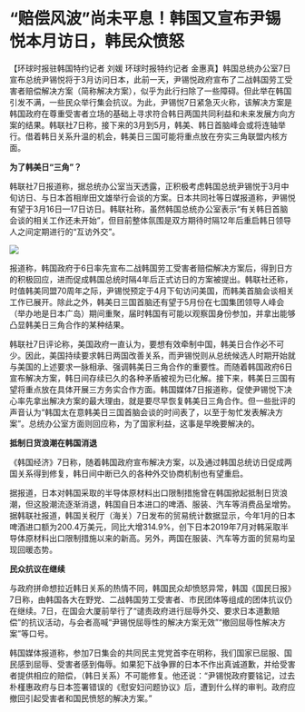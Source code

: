 # “赔偿风波”尚未平息！韩国又宣布尹锡悦本月访日，韩民众愤怒

【环球时报驻韩国特约记者 刘媛 环球时报特约记者
金惠真】韩国总统办公室7日宣布总统尹锡悦将于3月访问日本，此前一天，尹锡悦政府宣布了二战韩国劳工受害者赔偿解决方案（简称解决方案），似乎为此行扫除了一些障碍。但此举在韩国引发不满，一些民众举行集会抗议。为此，尹锡悦7日紧急灭火称，该解决方案是韩国政府在尊重受害者立场的基础上寻求符合韩日两国共同利益和未来发展方向方案的结果。韩联社7日称，接下来的3月到5月，韩美、韩日首脑峰会或将连轴举行。借着韩日关系升温的机会，韩美日三国可能将重点放在夯实三角联盟内核方面。

**为了韩美日“三角”？**

韩联社7日报道称，据总统办公室当天透露，正积极考虑韩国总统尹锡悦于3月中旬访日、与日本首相岸田文雄举行会谈的方案。日本共同社等日媒报道称，尹锡悦有望于3月16日—17日访日。韩联社称，虽然韩国总统办公室表示“有关韩日首脑会谈的相关工作还未开始”，但目前整体氛围是双方期待时隔12年后重启韩日领导人之间定期进行的“互访外交”。

![](https://inews.gtimg.com/om_bt/OarHFCGxYHBx9ppjldVPib1pZf5XC5dIr2e2t932CGdhoAA/1000)

报道称，韩国政府于6日率先宣布二战韩国劳工受害者赔偿解决方案后，得到日方的积极回应，进而促成韩国总统时隔4年后正式访日的方案被提出。韩联社还称，时值韩美同盟70周年之际，尹锡悦预定于4月下旬访问美国，而韩美首脑会谈相关工作已展开。除此之外，韩美日三国首脑还有望于5月份在七国集团领导人峰会（举办地是日本广岛）期间重聚，届时韩国有可能以观察国身份参加，并拿出能够凸显韩美日三角合作的某种结果。

韩联社7日评论称，美国政府一直认为，要想有效牵制中国，韩美日合作必不可少。因此，美国持续要求韩日两国改善关系，而尹锡悦则从总统候选人时期开始就与美国的上述要求一脉相承、强调韩美日三角合作的重要性。而随着韩国政府6日宣布解决方案，韩日间存续已久的各种矛盾被视为已化解。接下来，韩美日三国有望将重点放在具体开展三方务实合作方面。韩国媒体7日报道称，促使尹锡悦下决心率先拿出解决方案的最大理由，就是要尽早恢复韩美日三角合作。但一些批评的声音认为“韩国太在意韩美日三国首脑会谈的时间表了，以至于匆忙发表解决方案”。总统办公室方面则回应称，为了国家利益，这事是早晚要解决的。

**抵制日货浪潮在韩国消退**

《韩国经济》7日称，随着韩国政府宣布解决方案，以及通过韩国总统访日促成两国关系得到修复，韩日间中断已久的各种外交协商机制也有望重启。

据报道，日本对韩国采取的半导体原材料出口限制措施曾在韩国掀起抵制日货浪潮，但这股潮流逐渐消退，韩国自日本进口的啤酒、服装、汽车等消费品呈增势。据韩联社报道，韩国关税厅（海关）7日发布的贸易统计数据显示，今年1月的日本啤酒进口额为200.4万美元，同比大增314.9%，创下日本2019年7月对韩采取半导体原材料出口限制措施以来的新高。另外，两国在服装、汽车等方面的贸易均呈现回暖态势。

**民众抗议在继续**

与政府拼命想拉近韩日关系的热情不同，韩国民众却愤怒异常，韩国《国民日报》7日称，由韩国各大在野党、二战韩国劳工受害者、市民团体等组成的团体抗议仍在继续。7日，在国会大厦前举行了“谴责政府进行屈辱外交、要求日本道歉赔偿”的抗议活动，与会者高喊“尹锡悦屈辱性的解决方案无效”“撤回屈辱性解决方案”等口号。

韩国媒体报道称，参加7日集会的共同民主党党首李在明称，我们国家已屈服、国民感到屈辱、受害者感到侮辱。如果犯下战争罪的日本不作出真诚道歉，并给受害者提供相应的赔偿，（韩日关系）不可能修复。他还说：“尹锡悦政府要铭记，过去朴槿惠政府与日本签署错误的《慰安妇问题协议》后，遭到什么样的审判。政府应撤回引起受害者和国民愤怒的解决方案。”

